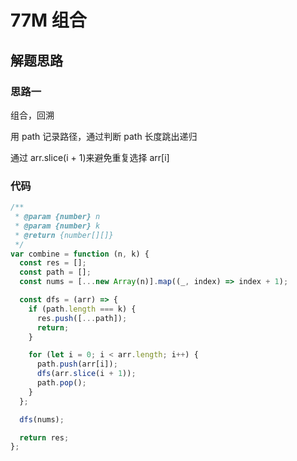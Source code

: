 # 77M 组合

## 解题思路

### 思路一

组合，回溯

用 path 记录路径，通过判断 path 长度跳出递归

通过 arr.slice(i + 1)来避免重复选择 arr[i]

### 代码

```js
/**
 * @param {number} n
 * @param {number} k
 * @return {number[][]}
 */
var combine = function (n, k) {
  const res = [];
  const path = [];
  const nums = [...new Array(n)].map((_, index) => index + 1);

  const dfs = (arr) => {
    if (path.length === k) {
      res.push([...path]);
      return;
    }

    for (let i = 0; i < arr.length; i++) {
      path.push(arr[i]);
      dfs(arr.slice(i + 1));
      path.pop();
    }
  };

  dfs(nums);

  return res;
};
```
